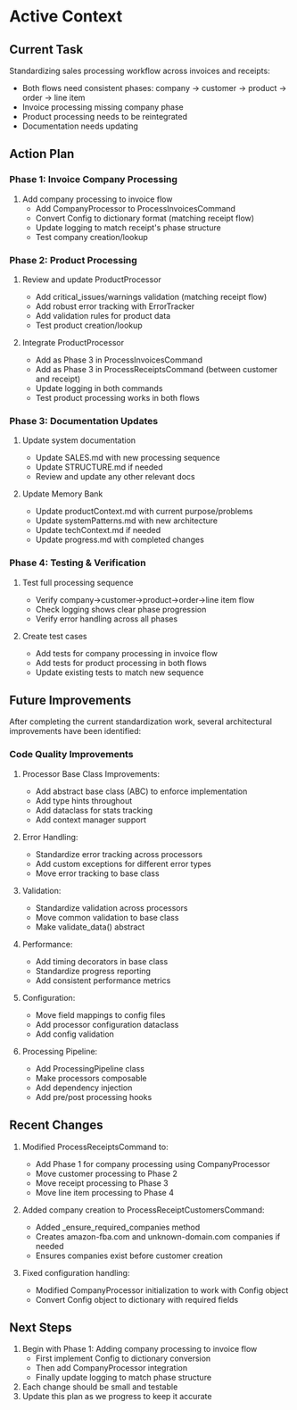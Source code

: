 # Active Context

## Current Task
Standardizing sales processing workflow across invoices and receipts:
- Both flows need consistent phases: company -> customer -> product -> order -> line item
- Invoice processing missing company phase
- Product processing needs to be reintegrated
- Documentation needs updating

## Action Plan

### Phase 1: Invoice Company Processing
1. Add company processing to invoice flow
   - Add CompanyProcessor to ProcessInvoicesCommand
   - Convert Config to dictionary format (matching receipt flow)
   - Update logging to match receipt's phase structure
   - Test company creation/lookup

### Phase 2: Product Processing
1. Review and update ProductProcessor
   - Add critical_issues/warnings validation (matching receipt flow)
   - Add robust error tracking with ErrorTracker
   - Add validation rules for product data
   - Test product creation/lookup

2. Integrate ProductProcessor
   - Add as Phase 3 in ProcessInvoicesCommand
   - Add as Phase 3 in ProcessReceiptsCommand (between customer and receipt)
   - Update logging in both commands
   - Test product processing works in both flows

### Phase 3: Documentation Updates
1. Update system documentation
   - Update SALES.md with new processing sequence
   - Update STRUCTURE.md if needed
   - Review and update any other relevant docs

2. Update Memory Bank
   - Update productContext.md with current purpose/problems
   - Update systemPatterns.md with new architecture
   - Update techContext.md if needed
   - Update progress.md with completed changes

### Phase 4: Testing & Verification
1. Test full processing sequence
   - Verify company->customer->product->order->line item flow
   - Check logging shows clear phase progression
   - Verify error handling across all phases

2. Create test cases
   - Add tests for company processing in invoice flow
   - Add tests for product processing in both flows
   - Update existing tests to match new sequence

## Future Improvements
After completing the current standardization work, several architectural improvements have been identified:

### Code Quality Improvements
1. Processor Base Class Improvements:
   - Add abstract base class (ABC) to enforce implementation
   - Add type hints throughout
   - Add dataclass for stats tracking
   - Add context manager support

2. Error Handling:
   - Standardize error tracking across processors
   - Add custom exceptions for different error types
   - Move error tracking to base class

3. Validation:
   - Standardize validation across processors
   - Move common validation to base class
   - Make validate_data() abstract

4. Performance:
   - Add timing decorators in base class
   - Standardize progress reporting
   - Add consistent performance metrics

5. Configuration:
   - Move field mappings to config files
   - Add processor configuration dataclass
   - Add config validation

6. Processing Pipeline:
   - Add ProcessingPipeline class
   - Make processors composable
   - Add dependency injection
   - Add pre/post processing hooks

## Recent Changes
1. Modified ProcessReceiptsCommand to:
   - Add Phase 1 for company processing using CompanyProcessor
   - Move customer processing to Phase 2
   - Move receipt processing to Phase 3
   - Move line item processing to Phase 4

2. Added company creation to ProcessReceiptCustomersCommand:
   - Added _ensure_required_companies method
   - Creates amazon-fba.com and unknown-domain.com companies if needed
   - Ensures companies exist before customer creation

3. Fixed configuration handling:
   - Modified CompanyProcessor initialization to work with Config object
   - Convert Config object to dictionary with required fields

## Next Steps
1. Begin with Phase 1: Adding company processing to invoice flow
   - First implement Config to dictionary conversion
   - Then add CompanyProcessor integration
   - Finally update logging to match phase structure
2. Each change should be small and testable
3. Update this plan as we progress to keep it accurate
